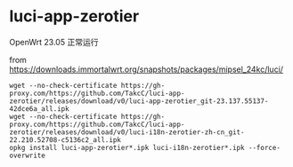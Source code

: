 # luci-app-zerotier

OpenWrt 23.05 正常运行

from https://downloads.immortalwrt.org/snapshots/packages/mipsel_24kc/luci/

```shell
wget --no-check-certificate https://gh-proxy.com/https://github.com/TakcC/luci-app-zerotier/releases/download/v0/luci-app-zerotier_git-23.137.55137-42dce6a_all.ipk
wget --no-check-certificate https://gh-proxy.com/https://github.com/TakcC/luci-app-zerotier/releases/download/v0/luci-i18n-zerotier-zh-cn_git-22.210.52708-c5136c2_all.ipk
opkg install luci-app-zerotier*.ipk luci-i18n-zerotier*.ipk --force-overwrite
```
